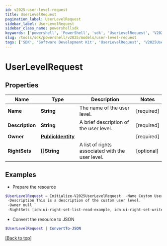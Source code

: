 ```yaml
---
id: v2025-user-level-request
title: UserLevelRequest
pagination_label: UserLevelRequest
sidebar_label: UserLevelRequest
sidebar_class_name: powershellsdk
keywords: ['powershell', 'PowerShell', 'sdk', 'UserLevelRequest', 'V2025UserLevelRequest'] 
slug: /tools/sdk/powershell/v2025/models/user-level-request
tags: ['SDK', 'Software Development Kit', 'UserLevelRequest', 'V2025UserLevelRequest']
---
```



# UserLevelRequest

## Properties

Name | Type | Description | Notes
------------ | ------------- | ------------- | -------------
**Name** | **String** | The name of the user level. | [required]
**Description** | **String** | A brief description of the user level. | [required]
**Owner** | [**PublicIdentity**](public-identity) |  | [required]
**RightSets** | **[]String** | A list of rights associated with the user level. | [optional] 

## Examples

- Prepare the resource
```powershell
$UserLevelRequest = Initialize-V2025UserLevelRequest  -Name Custom User Level Name `
 -Description This is a description of the custom user level. `
 -Owner null `
 -RightSets [idn:ui-right-set-list-read-example, idn:ui-right-set-write-example]
```

- Convert the resource to JSON
```powershell
$UserLevelRequest | ConvertTo-JSON
```


[[Back to top]](#) 

